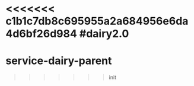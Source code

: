 <<<<<<< c1b1c7db8c695955a2a684956e6da4d6bf26d984
#dairy2.0
=======
# service-dairy-parent
>>>>>>> init

